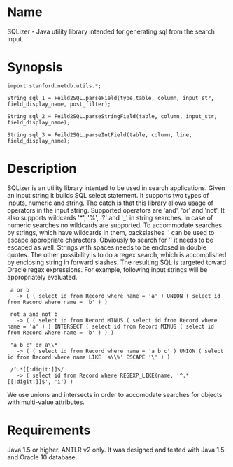 Name
====

SQLizer - Java utility library intended for generating sql from the search input.

Synopsis
========

    import stanford.netdb.utils.*;

    String sql_1 = Feild2SQL.parseField(type,table, column, input_str, field_display_name, post_filter);

    String sql_2 = Feild2SQL.parseStringField(table, column, input_str, field_display_name);

    String sql_3 = Feild2SQL.parseIntField(table, column, line, field_display_name);

Description
===========

SQLizer is an utility library intented to be used in search applications. Given an input string it builds SQL select statement. It supports two types of inputs, numeric and string. The catch is that this library allows usage of operators in the input string. Supported operators are 'and', 'or' and 'not'. It also supports wildcards '*', '%', '?' and '_' in string searches. In case of numeric searches no wildcards are supported. To accommodate searches by strings, which have wildcards in them, backslashes '\' can be used to escape appropriate characters. Obviously to search for '\' it needs to be escaped as well. Strings with spaces needs to be enclosed in double quotes. The other possibility is to do a regex search, which is accomplished by enclosing string in forward slashes. The resulting SQL is targeted toward Oracle regex expressions. For example, following input strings will be appropriately evaluated.

     a or b
       -> ( ( select id from Record where name = 'a' ) UNION ( select id from Record where name = 'b' ) )

     not a and not b
       -> ( ( select id from Record MINUS ( select id from Record where name = 'a' ) ) INTERSECT ( select id from Record MINUS ( select id from Record where name = 'b' ) ) )

     "a b c" or a\\*
       -> ( ( select id from Record where name = 'a b c' ) UNION ( select id from Record where name LIKE 'a\\%' ESCAPE '\' ) )

     /^.*[[:digit:]]$/
       -> ( select id from Record where REGEXP_LIKE(name, '^.*[[:digit:]]$', 'i') )

We use unions and intersects in order to accomodate searches for objects with multi-value attributes.

Requirements
============

Java 1.5 or higher.
ANTLR v2 only.
It was designed and tested with Java 1.5 and Oracle 10 database.
